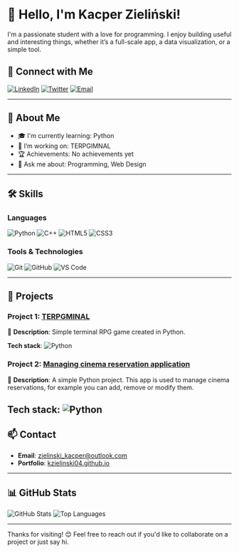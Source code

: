 # 👋 Hello, I'm Kacper Zieliński!

I'm a passionate student with a love for programming. I enjoy building useful and interesting things, whether it’s a full-scale app, a data visualization, or a simple tool.

## 🔗 Connect with Me
[![LinkedIn](https://img.shields.io/badge/LinkedIn-0077B5?style=for-the-badge&logo=linkedin&logoColor=white)](https://linkedin.com/in/Mestfali)
[![Twitter](https://img.shields.io/badge/Twitter-1DA1F2?style=for-the-badge&logo=twitter&logoColor=white)](https://twitter.com/xMestfali)
[![Email](https://img.shields.io/badge/Email-D14836?style=for-the-badge&logo=gmail&logoColor=white)](mailto:zielinski_kacper@outlook.com)

---

## 🌟 About Me

- 🎓 I'm currently learning: Python
- 🚀 I’m working on: TERPGIMNAL
- 🏆 Achievements: No achievements yet
- 💬 Ask me about: Programming, Web Design

---

## 🛠 Skills

### Languages

![Python](https://img.shields.io/badge/Python-3776AB?style=for-the-badge&logo=python&logoColor=white)
![C++](https://img.shields.io/badge/C++-00599C?style=for-the-badge&logo=cplusplus&logoColor=white)
![HTML5](https://img.shields.io/badge/HTML5-E34F26?style=for-the-badge&logo=html5&logoColor=white)
![CSS3](https://img.shields.io/badge/CSS3-1572B6?style=for-the-badge&logo=css3&logoColor=white)

### Tools & Technologies

![Git](https://img.shields.io/badge/Git-F05032?style=for-the-badge&logo=git&logoColor=white)
![GitHub](https://img.shields.io/badge/GitHub-181717?style=for-the-badge&logo=github&logoColor=white)
![VS Code](https://img.shields.io/badge/VS%20Code-007ACC?style=for-the-badge&logo=visual-studio-code&logoColor=white)

---

## 💼 Projects

### Project 1: [TERPGMINAL](https://github.com/kzielinski04/TERPGMINAL)
📝 **Description**: Simple terminal RPG game created in Python.

**Tech stack**: ![Python](https://img.shields.io/badge/Python-3776AB?style=for-the-badge&logo=python&logoColor=white)

### Project 2: [Managing cinema reservation application](https://github.com/kzielinski04/kino_rezerwacje)
📝 **Description**: A simple Python project. This app is used to manage cinema reservations, for example you can add, remove or modify them.

**Tech stack**: ![Python](https://img.shields.io/badge/Python-3776AB?style=for-the-badge&logo=python&logoColor=white)
---

## 📫 Contact

- **Email**: [zielinski_kacper@outlook.com](mailto:your.email@example.com)
- **Portfolio**: [kzielinski04.github.io](https://kzielinski04.github.io/github_page/)

---

## 📊 GitHub Stats

![GitHub Stats](https://github-readme-stats.vercel.app/api?username=kzielinski04&show_icons=true&theme=radical)
![Top Languages](https://github-readme-stats.vercel.app/api/top-langs/?username=kzielinski04&layout=compact&theme=radical)

---

Thanks for visiting! 😊 Feel free to reach out if you'd like to collaborate on a project or just say hi.
